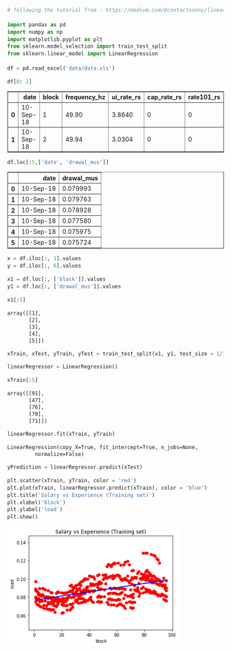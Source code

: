 

```python
# following the tutorial from : https://medium.com/@contactsunny/linear-regression-in-python-using-scikit-learn-f0f7b125a204

import pandas as pd
import numpy as np
import matplotlib.pyplot as plt
from sklearn.model_selection import train_test_split
from sklearn.linear_model import LinearRegression

df = pd.read_excel('data/data.xls')
```

```python
df[0: 2]
```

<table border="1" class="dataframe">
  <thead>
    <tr style="text-align: right;">
      <th></th>
      <th>date</th>
      <th>block</th>
      <th>frequency_hz</th>
      <th>ui_rate_rs</th>
      <th>cap_rate_rs</th>
      <th>rate101_rs</th>
      <th>drawal_mus</th>
      <th>schedule_mus</th>
      <th>uo_drawal_mus</th>
      <th>ui_charges</th>
      <th>goacapui403_rs_lakh</th>
      <th>addl_ui_rs_lakh</th>
      <th>uo_drawl_in_mw</th>
    </tr>
  </thead>
  <tbody>
    <tr>
      <th>0</th>
      <td>10-Sep-18</td>
      <td>1</td>
      <td>49.90</td>
      <td>3.8640</td>
      <td>0</td>
      <td>0</td>
      <td>0.079993</td>
      <td>0.078113</td>
      <td>-0.001880</td>
      <td>0.07262</td>
      <td>0.0</td>
      <td>0.0</td>
      <td>-7.518072</td>
    </tr>
    <tr>
      <th>1</th>
      <td>10-Sep-18</td>
      <td>2</td>
      <td>49.94</td>
      <td>3.0304</td>
      <td>0</td>
      <td>0</td>
      <td>0.079763</td>
      <td>0.078375</td>
      <td>-0.001388</td>
      <td>0.04206</td>
      <td>0.0</td>
      <td>0.0</td>
      <td>-5.551172</td>
    </tr>
  </tbody>
</table>



```python
df.loc[:5,['date', 'drawal_mus']]
```

<table border="1" class="dataframe">
  <thead>
    <tr style="text-align: right;">
      <th></th>
      <th>date</th>
      <th>drawal_mus</th>
    </tr>
  </thead>
  <tbody>
    <tr>
      <th>0</th>
      <td>10-Sep-18</td>
      <td>0.079993</td>
    </tr>
    <tr>
      <th>1</th>
      <td>10-Sep-18</td>
      <td>0.079763</td>
    </tr>
    <tr>
      <th>2</th>
      <td>10-Sep-18</td>
      <td>0.078928</td>
    </tr>
    <tr>
      <th>3</th>
      <td>10-Sep-18</td>
      <td>0.077580</td>
    </tr>
    <tr>
      <th>4</th>
      <td>10-Sep-18</td>
      <td>0.075975</td>
    </tr>
    <tr>
      <th>5</th>
      <td>10-Sep-18</td>
      <td>0.075724</td>
    </tr>
  </tbody>
</table>




```python
x = df.iloc[:, 1].values
y = df.iloc[:, 6].values
```


```python
x1 = df.loc[:, ['block']].values
y1 = df.loc[:, ['drawal_mus']].values
```


```python
x1[:5]
```




    array([[1],
           [2],
           [3],
           [4],
           [5]])




```python
xTrain, xTest, yTrain, yTest = train_test_split(x1, y1, test_size = 1/3, random_state = 0)
```


```python
linearRegressor = LinearRegression()
```


```python
xTrain[:5]
```




    array([[91],
           [47],
           [76],
           [70],
           [71]])




```python
linearRegressor.fit(xTrain, yTrain)
```




    LinearRegression(copy_X=True, fit_intercept=True, n_jobs=None,
             normalize=False)




```python
yPrediction = linearRegressor.predict(xTest)
```


```python
plt.scatter(xTrain, yTrain, color = 'red')
plt.plot(xTrain, linearRegressor.predict(xTrain), color = 'blue')
plt.title('Salary vs Experience (Training set)')
plt.xlabel('block')
plt.ylabel('load')
plt.show()
```


![png](output_11_0.png)

